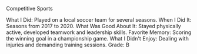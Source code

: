 Competitive Sports

What I Did: Played on a local soccer team for several seasons.
When I Did It: Seasons from 2017 to 2020.
What Was Good About It: Stayed physically active, developed teamwork and leadership skills.
Favorite Memory: Scoring the winning goal in a championship game.
What I Didn't Enjoy: Dealing with injuries and demanding training sessions.
Grade: B
